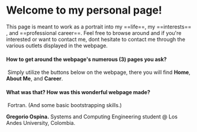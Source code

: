 # Welcome to my personal page!

This page is meant to work as a portrait into my ==life==, my ==interests== , and ==professional career==. Feel free to browse around and if you're interested or want to contact me, dont hesitate to contact me through the various outlets displayed in the webpage.

#### How to get around the webpage's numerous (3) pages you ask?

​	Simply utilize the buttons below on the webpage, there you will find **Home**, **About Me**, and **Career**. 

#### What was that? How was this wonderful webpage made?

​	Fortran. (And some basic bootstrapping skills.)

**Gregorio Ospina.**
Systems and Computing Engineering student
@ Los Andes University, Colombia.